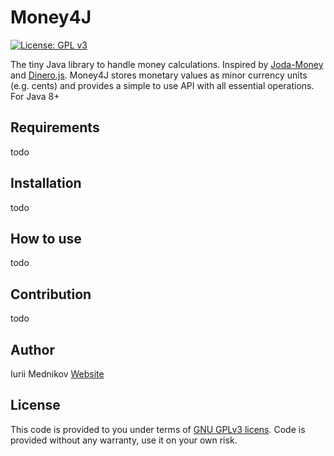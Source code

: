 # Money4J

[![License: GPL v3](https://img.shields.io/badge/License-GPLv3-blue.svg)](https://www.gnu.org/licenses/gpl-3.0)

The tiny Java library to handle money calculations. Inspired by [Joda-Money](https://www.joda.org/joda-money/) and [Dinero.js](https://dinerojs.com/). Money4J stores monetary values as minor currency units (e.g. cents) and provides a simple to use API with all essential operations. For Java 8+

## Requirements

todo

## Installation

todo

## How to use

todo

## Contribution

todo

## Author

Iurii Mednikov [Website](https://www.iuriimednikov.com)

## License

This code is provided to you under terms of [GNU GPLv3 licens](https://www.gnu.org/licenses/gpl-3.0). Code is provided without any warranty, use it on your own risk.